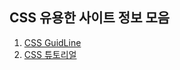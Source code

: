 ## CSS 유용한 사이트 정보 모음

1. [CSS GuidLine](https://cssguidelin.es/#syntax-and-formatting)
2. [CSS 튜토리얼](https://openclassrooms.com/en/courses/5625786-produce-maintainable-css-with-sass)

